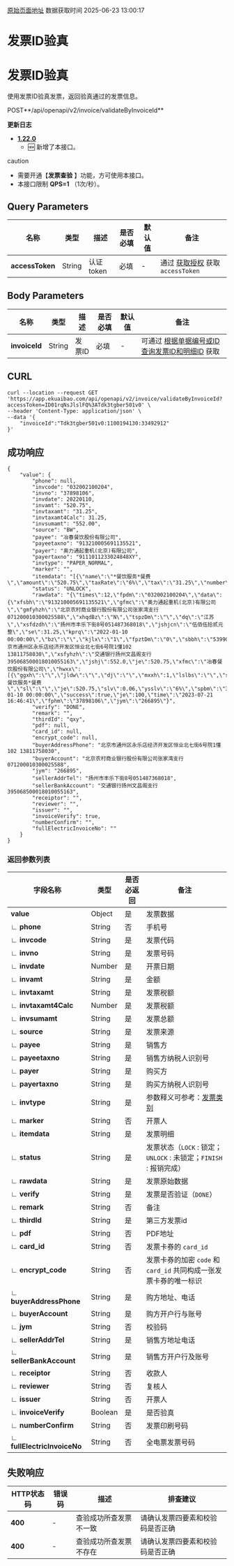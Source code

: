 [原始页面地址](https://docs.ekuaibao.com/docs/open-api/invoice/invoice-validate-byInvoiceId)
数据获取时间 2025-06-23 13:00:17

# 发票ID验真

# 发票ID验真  
  
使用发票ID验真发票，返回验真通过的发票信息。

POST**/api/openapi/v2/invoice/validateByInvoiceId**

**更新日志**

  * [**1.22.0**](/updateLog/update-log#1220)
    * 🆕 新增了本接口。



caution

  * 需要开通【**发票查验** 】功能，方可使用本接口。
  * 本接口限制 **QPS=1** （1次/秒）。



## Query Parameters​

名称| 类型| 描述| 是否必填| 默认值| 备注  
---|---|---|---|---|---  
**accessToken**|  String| 认证token| 必填| -| 通过 [获取授权](/docs/open-api/getting-started/auth) 获取 `accessToken`  
  
## Body Parameters​

名称| 类型| 描述| 是否必填| 默认值| 备注  
---|---|---|---|---|---  
**invoiceId**|  String| 发票ID| 必填| -| 可通过 [根据单据编号或ID查询发票ID和明细ID](/docs/open-api/datalink-extend/get-flow-invoice) 获取  
  
## CURL​
    
    
    curl --location --request GET 'https://app.ekuaibao.com/api/openapi/v2/invoice/validateByInvoiceId?accessToken=ID01rqNsJlslFQ%3ATdk3tgber501v0' \  
    --header 'Content-Type: application/json' \  
    --data '{  
        "invoiceId":"Tdk3tgber501v0:1100194130:33492912"  
    }'  
    

## 成功响应​
    
    
    {  
        "value": {  
            "phone": null,  
            "invcode": "032002100204",  
            "invno": "37898106",  
            "invdate": 20220110,  
            "invamt": "520.75",  
            "invtaxamt": "31.25",  
            "invtaxamt4Calc": 31.25,  
            "invsumamt": "552.00",  
            "source": "BW",  
            "payee": "冶春餐饮股份有限公司",  
            "payeetaxno": "913210005691135521",  
            "payer": "奥力通起重机(北京)有限公司",  
            "payertaxno": "9111011233024848XY",  
            "invtype": "PAPER_NORMAL",  
            "marker": "",  
            "itemdata": "[{\"name\":\"*餐饮服务*餐费\",\"amount\":\"520.75\",\"taxRate\":\"6%\",\"tax\":\"31.25\",\"number\":\"\",\"price\":\"\",\"unit\":\"\",\"model\":\"\"}]",  
            "status": "UNLOCK",  
            "rawdata": "{\"times\":12,\"fpdm\":\"032002100204\",\"data\":{\"xfsbh\":\"913210005691135521\",\"gfmc\":\"奥力通起重机(北京)有限公司\",\"gmfyhzh\":\"北京农村商业银行股份有限公司张家湾支行 071200010300025588\",\"xhqdBz\":\"N\",\"tspzDm\":\"\",\"dq\":\"江苏\",\"xsfdzdh\":\"扬州市丰乐下街8号051487368018\",\"jshjcn\":\"伍佰伍拾贰元整\",\"se\":31.25,\"kprq\":\"2022-01-10 00:00:00\",\"bz\":\"\",\"kjlx\":\"1\",\"fpztDm\":\"0\",\"sbbh\":\"539903816894\",\"gfsbh\":\"9111011233024848XY\",\"fpdm\":\"032002100204\",\"fplx\":\"04\",\"gmfdzdh\":\"北京市通州区永乐店经济开发区恒业北七街6号院1懂102 13811758030\",\"xsfyhzh\":\"交通银行扬州文昌阁支行395068500018010055163\",\"jshj\":552.0,\"je\":520.75,\"xfmc\":\"冶春餐饮股份有限公司\",\"hwxx\":[{\"ggxh\":\"\",\"jldw\":\"\",\"dj\":\"\",\"mxxh\":1,\"lslbs\":\"\",\"se\":31.25,\"ysse\":\"31.25\",\"mc\":\"*餐饮服务*餐费\",\"sl\":\"\",\"je\":520.75,\"slv\":0.06,\"ysslv\":\"6%\",\"spbm\":\"3070401000000000000\"}],\"fphm\":\"37898106\",\"jym\":\"15619570964484266895\"},\"fplx\":\"04\",\"kprq\":\"2022-01-10 00:00:00\",\"success\":true,\"je\":100,\"time\":\"2023-07-21 16:46:41\",\"fphm\":\"37898106\",\"jym\":\"266895\"}",  
            "verify": "DONE",  
            "remark": "",  
            "thirdId": "qxy",  
            "pdf": null,  
            "card_id": null,  
            "encrypt_code": null,  
            "buyerAddressPhone": "北京市通州区永乐店经济开发区恒业北七街6号院1懂102 13811758030",  
            "buyerAccount": "北京农村商业银行股份有限公司张家湾支行 071200010300025588",  
            "jym": "266895",  
            "sellerAddrTel": "扬州市丰乐下街8号051487368018",  
            "sellerBankAccount": "交通银行扬州文昌阁支行395068500018010055163",  
            "receiptor": "",  
            "reviewer": "",  
            "issuer": "",  
            "invoiceVerify": true,  
            "numberConfirm": "",  
            "fullElectricInvoiceNo": ""  
        }  
    }  
    

### 返回参数列表​

字段名称| 类型| 是否必返回| 备注  
---|---|---|---  
**value**|  Object| 是| 发票数据  
**∟ phone**|  String| 否| 手机号  
**∟ invcode**|  String| 是| 发票代码  
**∟ invno**|  String| 是| 发票号码  
**∟ invdate**|  Number| 是| 开票日期  
**∟ invamt**|  String| 是| 金额  
**∟ invtaxamt**|  String| 是| 发票税额  
**∟ invtaxamt4Calc**|  Number| 是| 发票税额  
**∟ invsumamt**|  String| 是| 发票总额  
**∟ source**|  String| 是| 发票来源  
**∟ payee**|  String| 是| 销售方  
**∟ payeetaxno**|  String| 是| 销售方纳税人识别号  
**∟ payer**|  String| 是| 购买方  
**∟ payertaxno**|  String| 是| 购买方纳税人识别号  
**∟ invtype**|  String| 是| 参数释义可参考：[发票类别](/docs/open-api/datalink-extend/get-entity-invoice#%E5%8F%91%E7%A5%A8%E7%B1%BB%E5%88%ABe_system_%E5%8F%91%E7%A5%A8%E4%B8%BB%E4%BD%93_%E5%8F%91%E7%A5%A8%E7%B1%BB%E5%88%AB)  
**∟ marker**|  String| 否| 开票人  
**∟ itemdata**|  String| 是| 发票明细  
**∟ status**|  String| 是| 发票状态（`LOCK` : 锁定；`UNLOCK` : 未锁定；`FINISH` : 报销完成）  
**∟ rawdata**|  String| 是| 发票原始数据  
**∟ verify**|  String| 是| 发票是否验证（`DONE`）  
**∟ remark**|  String| 否| 备注  
**∟ thirdId**|  String| 是| 第三方发票id  
**∟ pdf**|  String| 否| PDF地址  
**∟ card_id**|  String| 否| 发票卡券的 `card_id`  
**∟ encrypt_code**|  String| 否| 发票卡券的加密 `code` 和 `card_id` 共同构成一张发票卡券的唯一标识  
**∟ buyerAddressPhone**|  String| 是| 购方地址、电话  
**∟ buyerAccount**|  String| 是| 购方开户行与账号  
**∟ jym**|  String| 否| 校验码  
**∟ sellerAddrTel**|  String| 是| 销售方地址电话  
**∟ sellerBankAccount**|  String| 是| 销售方开户行及账号  
**∟ receiptor**|  String| 否| 收款人  
**∟ reviewer**|  String| 否| 复核人  
**∟ issuer**|  String| 否| 开票人  
**∟ invoiceVerify**|  Boolean| 是| 是否验真  
**∟ numberConfirm**|  String| 否| 发票印刷号码  
**∟ fullElectricInvoiceNo**|  String| 否| 全电票发票号码  
  
## 失败响应​

HTTP状态码| 错误码| 描述| 排查建议  
---|---|---|---  
**400**|  -| 查验成功所查发票不一致| 请确认发票四要素和校验码是否正确  
**400**|  -| 查验成功所查发票不存在| 请确认发票四要素和校验码是否正确
